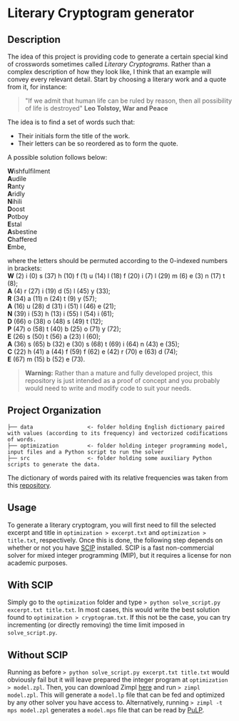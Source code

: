 Literary Cryptogram generator
==============================

Description
-----------

The idea of this project is providing code to generate a certain special kind of crosswords sometimes called *Literary Cryptograms*. 
Rather than a complex description of how they look like, I think that an example will convey every relevant detail. Start by choosing a literary work and a quote from it, for instance:

> "If we admit that human life can be ruled by reason, then all possibility of life is destroyed"
> **Leo Tolstoy, War and Peace**

The idea is to find a set of words such that:
+ Their initials form the title of the work.
+ Their letters can be so reordered as to form the quote.

A possible solution follows below:

**W**ishfulfilment  
**A**udile  
**R**anty  
**A**ridly  
**N**ihili  
**D**oost  
**P**otboy  
**E**stal  
**A**sbestine  
**C**haffered  
**E**mbe,

where the letters should be permuted according to the 0-indexed numbers in brackets:  
    **W** (2) i (0) s (37) h (10) f (1) u (14) l (18) f (20) i (7) l (29) m (6) e (3) n (17) t (8);   
    **A**  (4) r (27) i (19) d (5) l (45) y (33);  
    **R**  (34) a (11) n (24) t (9) y (57);  
    **A**  (16) u (28) d (31) i (51) l (46) e (21);    
    **N**  (39) i (53) h (13) i (55) l (54) i (61);  
    **D**  (66) o (38) o (48) s (49) t (12);  
    **P**  (47) o (58) t (40) b (25) o (71) y (72);   
    **E**  (26) s (50) t (56) a (23) l (60);  
    **A**  (36) s (65) b (32) e (30) s (68) t (69) i (64) n (43) e (35);  
    **C**  (22) h (41) a (44) f (59) f (62) e (42) r (70) e (63) d (74);  
    **E**  (67) m (15) b (52) e (73).

> **Warning:** Rather than a mature and fully developed project, this repository is just intended as a proof of concept and you probably would need to write and modify code to suit your needs.


Project Organization
-----------

    ├── data                 <- folder holding English dictionary paired with values (according to its frequency) and vectorized codifications of words.
    ├── optimization         <- folder holding integer programming model, input files and a Python script to run the solver
    ├── src                  <- folder holding some auxiliary Python scripts to generate the data. 

The dictionary of words paired with its relative frequencies was taken from this [repository](https://github.com/hackerb9/gwordlist).


Usage
----------

To generate a literary cryptogram, you will first need to fill the selected excerpt and title in `optimization > excerpt.txt` and `optimization > title.txt`, respectively.
Once this is done, the following step depends on whether or not you have [SCIP](https://www.scipopt.org/) installed. SCIP is a fast non-commercial solver for mixed integer programming (MIP), but it requires a license for non academic purposes.

## With SCIP

Simply go to the `optimization` folder and type `> python solve_script.py excerpt.txt title.txt`. In most cases, this would write the best solution found to `optimization > cryptogram.txt`. If this not be the case, you can try incrementing (or directly removing) the time limit imposed in `solve_script.py`.

## Without SCIP

Running as before `> python solve_script.py excerpt.txt title.txt` would obviously fail but it will leave prepared the integer program at `optimization > model.zpl`. Then, you can download Zimpl [here](https://zimpl.zib.de/) and run `> zimpl model.zpl`. This will generate a `model.lp` file that can be fed and optimized by any other solver you have access to. Alternatively, running `> zimpl -t mps model.zpl` generates a `model.mps` file that can be read by [PuLP](https://coin-or.github.io/pulp/).